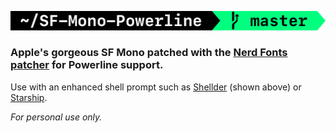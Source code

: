 ![SF Mono Powerline](Terminal.png)

### Apple's gorgeous SF Mono patched with the [Nerd Fonts patcher](https://github.com/ryanoasis/nerd-fonts#font-patcher) for Powerline support.

Use with an enhanced shell prompt such as [Shellder](https://github.com/simnalamburt/shellder) (shown above) or [Starship](https://starship.rs).

*For personal use only.*
